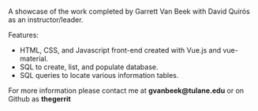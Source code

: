 A showcase of the work completed by Garrett Van Beek with David Quirós as an
instructor/leader.

Features:
* HTML, CSS, and Javascript front-end created with Vue.js and vue-material.
* SQL to create, list, and populate database.
* SQL queries to locate various information tables.

For more information please contact me at __gvanbeek@tulane.edu__ or on Github
as __thegerrit__
